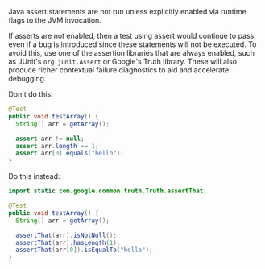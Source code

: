 Java assert statements are not run unless explicitly enabled via runtime flags
to the JVM invocation.

If asserts are not enabled, then a test using assert would continue to pass even
if a bug is introduced since these statements will not be executed. To avoid
this, use one of the assertion libraries that are always enabled, such as
JUnit's `org.junit.Assert` or Google's Truth library. These will also produce
richer contextual failure diagnostics to aid and accelerate debugging.

Don't do this:

```java
@Test
public void testArray() {
  String[] arr = getArray();

  assert arr != null;
  assert arr.length == 1;
  assert arr[0].equals("hello");
}
```

Do this instead:

```java
import static com.google.common.truth.Truth.assertThat;

@Test
public void testArray() {
  String[] arr = getArray();

  assertThat(arr).isNotNull();
  assertThat(arr).hasLength(1);
  assertThat(arr[0]).isEqualTo("hello");
}
```
